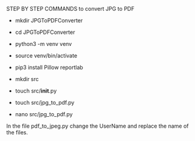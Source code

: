 STEP BY STEP COMMANDS to convert JPG to PDF

- mkdir JPGToPDFConverter

- cd JPGToPDFConverter

- python3 -m venv venv

- source venv/bin/activate

- pip3 install Pillow reportlab

- mkdir src

- touch src/__init__.py

- touch src/jpg_to_pdf.py

- nano src/jpg_to_pdf.py

In the file pdf_to_jpeg.py change the UserName and replace the name of the files. 

